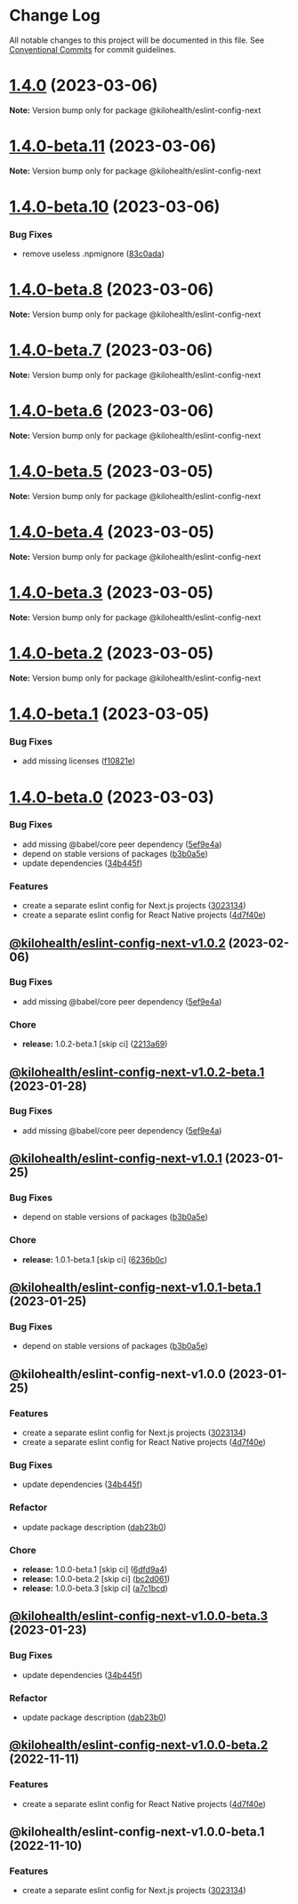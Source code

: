 # Change Log

All notable changes to this project will be documented in this file.
See [Conventional Commits](https://conventionalcommits.org) for commit guidelines.

# [1.4.0](https://github.com/kilohealth/eslint-config/compare/@kilohealth/eslint-config-next@1.4.0-beta.11...@kilohealth/eslint-config-next@1.4.0) (2023-03-06)

**Note:** Version bump only for package @kilohealth/eslint-config-next

# [1.4.0-beta.11](https://github.com/kilohealth/eslint-config/compare/@kilohealth/eslint-config-next@1.4.0-beta.10...@kilohealth/eslint-config-next@1.4.0-beta.11) (2023-03-06)

**Note:** Version bump only for package @kilohealth/eslint-config-next

# [1.4.0-beta.10](https://github.com/kilohealth/eslint-config/compare/@kilohealth/eslint-config-next@1.4.0-beta.9...@kilohealth/eslint-config-next@1.4.0-beta.10) (2023-03-06)

### Bug Fixes

- remove useless .npmignore ([83c0ada](https://github.com/kilohealth/eslint-config/commit/83c0ada9ab26d4817e94d5a4c7332571d4ea4806))

# [1.4.0-beta.8](https://github.com/kilohealth/eslint-config/compare/v1.4.0-beta.7...v1.4.0-beta.8) (2023-03-06)

**Note:** Version bump only for package @kilohealth/eslint-config-next

# [1.4.0-beta.7](https://github.com/kilohealth/eslint-config/compare/v1.4.0-beta.6...v1.4.0-beta.7) (2023-03-06)

**Note:** Version bump only for package @kilohealth/eslint-config-next

# [1.4.0-beta.6](https://github.com/kilohealth/eslint-config/compare/v1.4.0-beta.5...v1.4.0-beta.6) (2023-03-06)

**Note:** Version bump only for package @kilohealth/eslint-config-next

# [1.4.0-beta.5](https://github.com/kilohealth/eslint-config/compare/v1.4.0-beta.4...v1.4.0-beta.5) (2023-03-05)

**Note:** Version bump only for package @kilohealth/eslint-config-next

# [1.4.0-beta.4](https://github.com/kilohealth/eslint-config/compare/v1.4.0-beta.3...v1.4.0-beta.4) (2023-03-05)

**Note:** Version bump only for package @kilohealth/eslint-config-next

# [1.4.0-beta.3](https://github.com/kilohealth/eslint-config/compare/v1.4.0-beta.2...v1.4.0-beta.3) (2023-03-05)

**Note:** Version bump only for package @kilohealth/eslint-config-next

# [1.4.0-beta.2](https://github.com/kilohealth/eslint-config/compare/v1.4.0-beta.1...v1.4.0-beta.2) (2023-03-05)

**Note:** Version bump only for package @kilohealth/eslint-config-next

# [1.4.0-beta.1](https://github.com/kilohealth/eslint-config/compare/v1.4.0-beta.0...v1.4.0-beta.1) (2023-03-05)

### Bug Fixes

- add missing licenses ([f10821e](https://github.com/kilohealth/eslint-config/commit/f10821e57be5f959b2f755b8f1c1180798680e07))

# [1.4.0-beta.0](https://github.com/kilohealth/eslint-config/compare/v1.0.0...v1.4.0-beta.0) (2023-03-03)

### Bug Fixes

- add missing @babel/core peer dependency ([5ef9e4a](https://github.com/kilohealth/eslint-config/commit/5ef9e4abf7b68882a3deddbec98f3e908d0813f1))
- depend on stable versions of packages ([b3b0a5e](https://github.com/kilohealth/eslint-config/commit/b3b0a5ef732ca06769660ff92cefcea57d15040a))
- update dependencies ([34b445f](https://github.com/kilohealth/eslint-config/commit/34b445f8f970592d9ca0b5e4c14fab0465792e58))

### Features

- create a separate eslint config for Next.js projects ([3023134](https://github.com/kilohealth/eslint-config/commit/3023134e0844f9556a2821c9735edc4e9d2ba105))
- create a separate eslint config for React Native projects ([4d7f40e](https://github.com/kilohealth/eslint-config/commit/4d7f40ef1eb2e479ac4af362a0ed8cf3c238723d))

## [@kilohealth/eslint-config-next-v1.0.2](https://github.com/kilohealth/eslint-config/compare/@kilohealth/eslint-config-next-v1.0.1...@kilohealth/eslint-config-next-v1.0.2) (2023-02-06)

### Bug Fixes

- add missing @babel/core peer dependency ([5ef9e4a](https://github.com/kilohealth/eslint-config/commit/5ef9e4abf7b68882a3deddbec98f3e908d0813f1))

### Chore

- **release:** 1.0.2-beta.1 [skip ci] ([2213a69](https://github.com/kilohealth/eslint-config/commit/2213a69ffed79ea282ee2e0dc7a3c3300dc6bfc7))

## [@kilohealth/eslint-config-next-v1.0.2-beta.1](https://github.com/kilohealth/eslint-config/compare/@kilohealth/eslint-config-next-v1.0.1...@kilohealth/eslint-config-next-v1.0.2-beta.1) (2023-01-28)

### Bug Fixes

- add missing @babel/core peer dependency ([5ef9e4a](https://github.com/kilohealth/eslint-config/commit/5ef9e4abf7b68882a3deddbec98f3e908d0813f1))

## [@kilohealth/eslint-config-next-v1.0.1](https://github.com/kilohealth/eslint-config/compare/@kilohealth/eslint-config-next-v1.0.0...@kilohealth/eslint-config-next-v1.0.1) (2023-01-25)

### Bug Fixes

- depend on stable versions of packages ([b3b0a5e](https://github.com/kilohealth/eslint-config/commit/b3b0a5ef732ca06769660ff92cefcea57d15040a))

### Chore

- **release:** 1.0.1-beta.1 [skip ci] ([6236b0c](https://github.com/kilohealth/eslint-config/commit/6236b0cdeea5c38ffb2cda1ec81bb8886c51653e))

## [@kilohealth/eslint-config-next-v1.0.1-beta.1](https://github.com/kilohealth/eslint-config/compare/@kilohealth/eslint-config-next-v1.0.0...@kilohealth/eslint-config-next-v1.0.1-beta.1) (2023-01-25)

### Bug Fixes

- depend on stable versions of packages ([b3b0a5e](https://github.com/kilohealth/eslint-config/commit/b3b0a5ef732ca06769660ff92cefcea57d15040a))

## @kilohealth/eslint-config-next-v1.0.0 (2023-01-25)

### Features

- create a separate eslint config for Next.js projects ([3023134](https://github.com/kilohealth/eslint-config/commit/3023134e0844f9556a2821c9735edc4e9d2ba105))
- create a separate eslint config for React Native projects ([4d7f40e](https://github.com/kilohealth/eslint-config/commit/4d7f40ef1eb2e479ac4af362a0ed8cf3c238723d))

### Bug Fixes

- update dependencies ([34b445f](https://github.com/kilohealth/eslint-config/commit/34b445f8f970592d9ca0b5e4c14fab0465792e58))

### Refactor

- update package description ([dab23b0](https://github.com/kilohealth/eslint-config/commit/dab23b03806251197d8c3ce55781ac8a5a0d1945))

### Chore

- **release:** 1.0.0-beta.1 [skip ci] ([6dfd9a4](https://github.com/kilohealth/eslint-config/commit/6dfd9a471a975085aec7eb66c6c83769cf34691e))
- **release:** 1.0.0-beta.2 [skip ci] ([bc2d061](https://github.com/kilohealth/eslint-config/commit/bc2d061404bc4684b017637c97b7498540facefe))
- **release:** 1.0.0-beta.3 [skip ci] ([a7c1bcd](https://github.com/kilohealth/eslint-config/commit/a7c1bcd8e190ea7d3dfbd05764c9977383f3c953))

## [@kilohealth/eslint-config-next-v1.0.0-beta.3](https://github.com/kilohealth/eslint-config/compare/@kilohealth/eslint-config-next-v1.0.0-beta.2...@kilohealth/eslint-config-next-v1.0.0-beta.3) (2023-01-23)

### Bug Fixes

- update dependencies ([34b445f](https://github.com/kilohealth/eslint-config/commit/34b445f8f970592d9ca0b5e4c14fab0465792e58))

### Refactor

- update package description ([dab23b0](https://github.com/kilohealth/eslint-config/commit/dab23b03806251197d8c3ce55781ac8a5a0d1945))

## [@kilohealth/eslint-config-next-v1.0.0-beta.2](https://github.com/kilohealth/eslint-config/compare/@kilohealth/eslint-config-next-v1.0.0-beta.1...@kilohealth/eslint-config-next-v1.0.0-beta.2) (2022-11-11)

### Features

- create a separate eslint config for React Native projects ([4d7f40e](https://github.com/kilohealth/eslint-config/commit/4d7f40ef1eb2e479ac4af362a0ed8cf3c238723d))

## @kilohealth/eslint-config-next-v1.0.0-beta.1 (2022-11-10)

### Features

- create a separate eslint config for Next.js projects ([3023134](https://github.com/kilohealth/eslint-config/commit/3023134e0844f9556a2821c9735edc4e9d2ba105))
